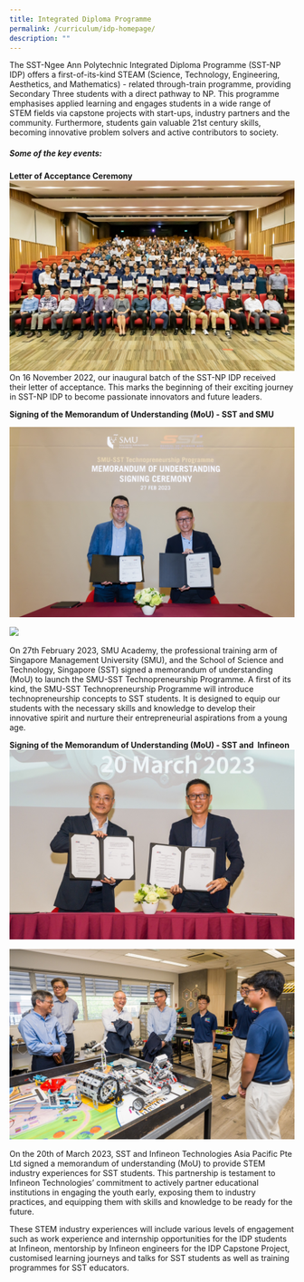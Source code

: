 ```yaml
---
title: Integrated Diploma Programme
permalink: /curriculum/idp-homepage/
description: ""
---
```

The SST-Ngee Ann Polytechnic Integrated Diploma Programme (SST-NP IDP) offers a first-of-its-kind STEAM (Science, Technology, Engineering, Aesthetics, and Mathematics) - related through-train programme, providing Secondary Three students with a direct pathway to NP.  This programme emphasises applied learning and engages students in a wide range of STEM fields via capstone projects with start-ups, industry partners and the community. Furthermore, students gain valuable 21st century skills, becoming innovative problem solvers and active contributors to society.

##### Some of the key events:
**Letter of Acceptance Ceremony**
![](/images/Curriculum/IDP%2001.jpeg)
On 16 November 2022, our inaugural batch of the SST-NP IDP received their letter of acceptance. This marks the beginning of their exciting journey in SST-NP IDP to become passionate innovators and future leaders.


**Signing of the Memorandum of Understanding (MoU) - SST and SMU**

![](/images/Curriculum/idp%2005.jpg)

![](/images/Curriculum/idp%2002.jpg)


On 27th February 2023, SMU Academy, the professional training arm of Singapore Management University (SMU), and the School of Science and Technology, Singapore (SST) signed a memorandum of understanding (MoU) to launch the SMU-SST Technopreneurship Programme. 
A first of its kind, the SMU-SST Technopreneurship Programme will introduce technopreneurship concepts to SST students. It is designed to equip our students with the necessary skills and knowledge to develop their innovative spirit and nurture their entrepreneurial aspirations from a young age.

**Signing of the Memorandum of Understanding (MoU) - SST and  Infineon**
![](/images/Curriculum/idp%2003.jpeg)

![](/images/Curriculum/idp%2004.jpeg)

On the 20th of March 2023, SST and Infineon Technologies Asia Pacific Pte Ltd signed a memorandum of understanding (MoU) to provide STEM industry experiences for SST students. This partnership is testament to Infineon Technologies’ commitment to actively partner educational institutions in engaging the youth early, exposing them to industry practices, and equipping them with skills and knowledge to be ready for the future.

These STEM industry experiences will include various levels of engagement such as work experience and internship opportunities for the IDP students at Infineon, mentorship by Infineon engineers for the IDP Capstone Project, customised learning journeys and talks for SST students as well as training programmes for SST educators.